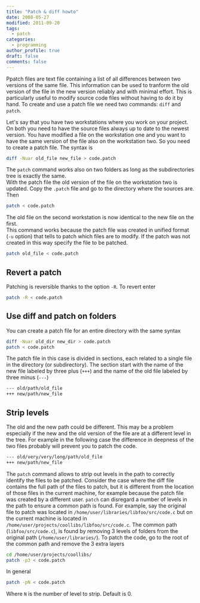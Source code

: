 ```yaml
---
title: "Patch & diff howto"
date: 2008-05-27
modified: 2011-09-20
tags:
  - patch
categories:
  - programming
author_profile: true
draft: false
comments: false
---
```


Ppatch files are text file containing a list of all differences between two versions of the same file. This information can be used to tranform the old version of the file in the new version reliably and with minimal effort. This is particularly useful to modify source code files without having to do it by hand. To create and use  a patch file we need two commands: `diff` and `patch`.

Let's say that you have two workstations where you work on your project. On both you need to have the source files always up to date to the newest version. You have modified a file on the workstation one and you want to have the same version of the file also on the workstation two. So you need to create a patch file. The syntax is

```bash
diff -Nuar old_file new_file > code.patch
```

The `patch` command works also on two folders as long as the subdirectories tree is exactly the same.\
With the patch file the old version of the file on the workstation two is updated. Copy the `.patch` file and go to the directory where the sources are. Then

```bash
patch < code.patch
```

The old file on the second workstation is now identical to the new file on the first.\
This command works because the patch file was created in unified format (`-u` option) that tells to patch which files are to modify. If the patch was not created in this way specify the file to be patched.

```bash
patch old_file < code.patch
```

## Revert a patch

Patching is reversible thanks to the option `-R`. To revert enter

```bash
patch -R < code.patch
```

## Use diff and patch on folders

You can create a patch file for an entire directory with the same syntax

```bash
diff -Nuar old_dir new_dir > code.patch
patch < code.patch
```

The patch file in this case is divided in sections, each related to a single file in the directory (or subdirectory). The section start with the name of the new file labeled by three plus (`+++`) and the name of the old file labeled by three minus (`---`)

```bash
--- old/path/old_file
+++ new/path/new_file
```

## Strip levels

The old and the new path could be different. This may be a problem especially if the new and the old version of the file are at a different level in the tree. For example in the following case the difference in deepness of the two files probably will prevent you to patch the code.

```bash
--- old/very/very/long/path/old_file
+++ new/path/new_file
```

The `patch` command allows to strip out levels in the path to correctly identify the files to be patched. Consider the case where the diff file contains the full path of the files to patch, but it is different from the location of those files in the current machine, for example because the patch file was created by a different user. `patch` can disregard a number of levels in the path to ensure a common path is found.
For example, say the original file to patch was located in `/home/user/libraries/libfoo/src/code.c` but on the current machine is located in `/home/user/projects/coollibs/libfoo/src/code.c`. The common path (`libfoo/src/code.c`), is found by removing 3 levels of folders from the original path (`/home/user/libraries/`). To patch the code, go to the root of the common path and remove the 3 extra layers

```bash
cd /home/user/projects/coollibs/
patch -p3 < code.patch
```

In general

```bash
patch -pN < code.patch
```

Where `N` is the number of level to strip. Default is 0.
